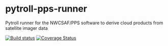 # pytroll-pps-runner
Pytroll runner for the NWCSAF/PPS software to derive cloud products from
satellite imager data


[![Build status](https://github.com/pytroll/pytroll-pps-runner/workflows/CI/badge.svg?branch=main)](https://github.com/pytroll/pytroll-pps-runner/workflows/CI/badge.svg?branch=main)
[![Coverage Status](https://coveralls.io/repos/github/pytroll/pytroll-pps-runner/badge.svg?branch=main)](https://coveralls.io/github/pytroll/pytroll-pps-runner?branch=main)
